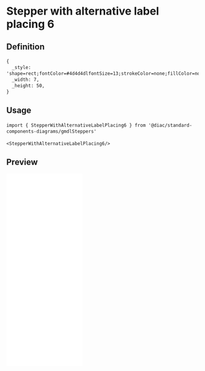 # Stepper with alternative label placing 6

## Definition

```
{
  _style: 'shape=rect;fontColor=#4d4d4dlfontSize=13;strokeColor=none;fillColor=none;align=center;verticalAlign=middle;html=1;',
  _width: 7,
  _height: 50,
}
```

## Usage

```
import { StepperWithAlternativeLabelPlacing6 } from '@diac/standard-components-diagrams/gmdlSteppers'

<StepperWithAlternativeLabelPlacing6/>
```

## Preview

<img src="./stepper-with-alternative-label-placing-6.png" width="200"/>
